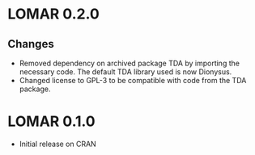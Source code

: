# LOMAR 0.2.0

## Changes
  * Removed dependency on archived package TDA by importing the necessary code. The default TDA library used is now Dionysus.
  * Changed license to GPL-3 to be compatible with code from the TDA package.
  
# LOMAR 0.1.0
  * Initial release on CRAN
